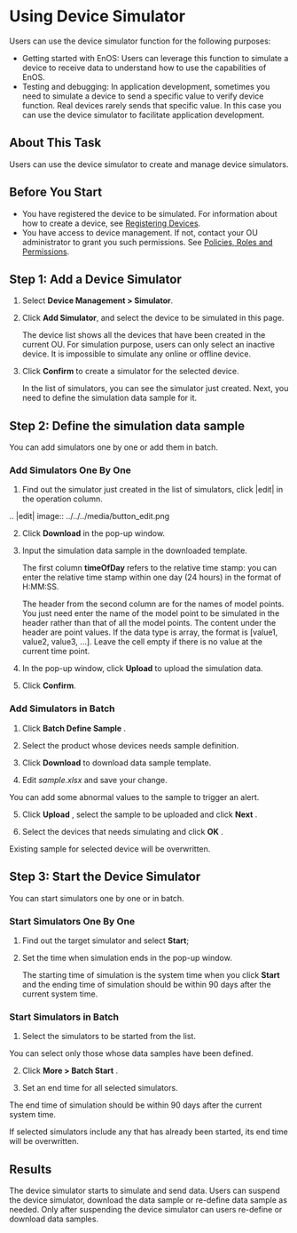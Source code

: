 # Using Device Simulator

Users can use the device simulator function for the following purposes:

- Getting started with EnOS: Users can leverage this function to simulate a device to receive data to understand how to use the capabilities of EnOS.
- Testing and debugging: In application development, sometimes you need to simulate a device to send a specific value to verify device function. Real devices rarely sends that specific value. In this case you can use the device simulator to facilitate application development.

## About This Task

Users can use the device simulator to create and manage device simulators.

## Before You Start

- You have registered the device to be simulated. For information about how to create a device, see [Registering Devices](creating_device).
- You have access to device management. If not, contact your OU administrator to grant you such permissions. See [Policies, Roles and Permissions](/docs/iam/en/2.0.9/access_policy).

## Step 1: Add a Device Simulator

1. Select **Device Management > Simulator**.

2. Click **Add Simulator**, and select the device to be simulated in this page.
   
   The device list shows all the devices that have been created in the current OU. For simulation purpose, users can only select an inactive device. It is impossible to simulate any online or offline device.

3. Click **Confirm** to create a simulator for the selected device.
   
   In the list of simulators, you can see the simulator just created. Next, you need to define the simulation data sample for it.

## Step 2: Define the simulation data sample

You can add simulators one by one or add them in batch.

### Add Simulators One By One

1. Find out the simulator just created in the list of simulators, click |edit| in the operation column.

  .. |edit| image:: ../../../media/button_edit.png

2. Click **Download** in the pop-up window.

3. Input the simulation data sample in the downloaded template.
   
   The first column **timeOfDay** refers to the relative time stamp: you can enter the relative time stamp within one day (24 hours) in the format of H:MM:SS.

    The header from the second column are for the names of model points. You just need enter the name of the model point to be simulated in the header rather than that of all the model points. The content under the header are point values. If the data type is array, the format is [value1, value2, value3, ...]. Leave the cell empty if there is no value at the current time point.

4. In the pop-up window, click **Upload** to upload the simulation data.

5. Click **Confirm**.

### Add Simulators in Batch

1. Click **Batch Define Sample** .

2. Select the product whose devices needs sample definition.

3. Click **Download** to download data sample template.

4. Edit *sample.xlsx* and save your change.

  You can add some abnormal values to the sample to trigger an alert.

5. Click **Upload** , select the sample to be uploaded and click **Next** .

6. Select the devices that needs simulating and click **OK** .

  Existing sample for selected device will be overwritten.

## Step 3: Start the Device Simulator

You can start simulators one by one or in batch.

### Start Simulators One By One

1. Find out the target simulator and select **Start**;
   
2. Set the time when simulation ends in the pop-up window.
   
   The starting time of simulation is the system time when you click **Start** and the ending time of simulation should be within 90 days after the current system time.

### Start Simulators in Batch

1. Select the simulators to be started from the list.

  You can select only those whose data samples have been defined.

2. Click **More > Batch Start** .

3. Set an end time for all selected simulators.

  The end time of simulation should be within 90 days after the current system time.

  If selected simulators include any that has already been started, its end time will be overwritten.

## Results

The device simulator starts to simulate and send data. Users can suspend the device simulator, download the data sample or re-define data sample as needed. Only after suspending the device simulator can users re-define or download data samples.


